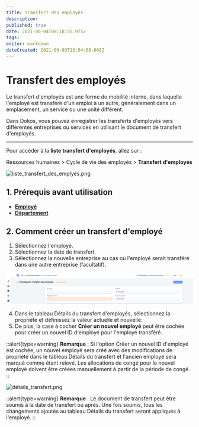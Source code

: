 ```yaml
---
title: Transfert des employés
description: 
published: true
date: 2021-06-04T08:18:55.975Z
tags: 
editor: markdown
dateCreated: 2021-06-03T13:54:08.668Z
---
```


# Transfert des employés

Le transfert d'employés est une forme de mobilité interne, dans laquelle l'employé est transféré d'un emploi à un autre, généralement dans un emplacement, un service ou une unité différent.

Dans Dokos, vous pouvez enregistrer les transferts d'employés vers différentes entreprises ou services en utilisant le document de transfert d'employés.

---

Pour accéder à la **liste transfert d'employés**, allez sur :

Ressources humaines > Cycle de vie des employés > **Transfert d'employés**

![liste_transfert_des_emplyés.png](/content/rh/employee-transfer/liste_transfert_des_emplyés.png)

## 1. Prérequis avant utilisation

- **[Employé](/dokos/hrms/cycle-de-vie/employee)**
- **[Département](/dokos/hrms/parametrage/departement)**

## 2. Comment créer un transfert d'employé

1. Sélectionnez l'employé.
2. Sélectionnez la date de transfert.
3. Sélectionnez la nouvelle entreprise au cas où l'employé serait transféré dans une autre entreprise (facultatif).

![nouveau_liste_transfert.png](/content/rh/employee-transfer/nouveau_liste_transfert.png)

4. Dans le tableau Détails du transfert d'employés, sélectionnez la propriété et définissez la valeur actuelle et nouvelle.
5. De plus, la case à cocher **Créer un nouvel employé** peut être cochée pour créer un nouvel ID d'employé pour l'employé transféré.

::alert{type=warning}
**Remarque** : Si l'option Créer un nouvel ID d'employé est cochée, un nouvel employé sera créé avec des modifications de propriété dans le tableau Détails du transfert et l'ancien employé sera marqué comme étant relevé. Les allocations de congé pour le nouvel employé doivent être créées manuellement à partir de la période de congé.
::

![détails_transfert.png](/content/rh/employee-transfer/détails_transfert.png)

::alert{type=warning}
**Remarque** : Le document de transfert peut être soumis à la date de transfert ou après. Une fois soumis, tous les changements ajoutés au tableau Détails du transfert seront appliqués à l'employé.
::



